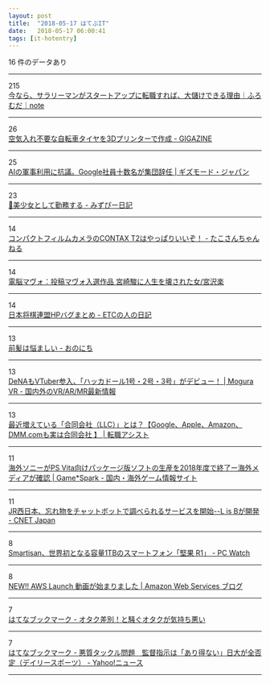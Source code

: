 ```yaml
---
layout: post
title:  "2018-05-17 はてぶIT"
date:   2018-05-17 06:00:41
tags: [it-hotentry]
---
```

16 件のデータあり

<hr><div class="row">
<div class="col-1"><span class="badge badge-pill badge-success h2">215</span></div>
<div class="col-11"><a href='https://note.mu/fromdusktildawn/n/n81c77e2050aa' target='_blank'>今なら、サラリーマンがスタートアップに転職すれば、大儲けできる理由｜ふろむだ｜note</a></div>
</div>
<hr>
<div class="row">
<div class="col-1"><span class="badge badge-pill badge-success h2">26</span></div>
<div class="col-11"><a href='https://gigazine.net/news/20180516-3d-printed-bicycle-tire-bigrep/' target='_blank'>空気入れ不要な自転車タイヤを3Dプリンターで作成 - GIGAZINE</a></div>
</div>
<hr>
<div class="row">
<div class="col-1"><span class="badge badge-pill badge-success h2">25</span></div>
<div class="col-11"><a href='https://www.gizmodo.jp/2018/05/googlers-quit-in-protest-over-drone-ai.html' target='_blank'>AIの軍事利用に抗議。Google社員十数名が集団辞任 | ギズモード・ジャパン</a></div>
</div>
<hr>
<div class="row">
<div class="col-1"><span class="badge badge-pill badge-success h2">23</span></div>
<div class="col-11"><a href='https://mzp.hatenablog.com/entry/2018/05/16/222303' target='_blank'>💖美少女として勤務する - みずぴー日記</a></div>
</div>
<hr>
<div class="row">
<div class="col-1"><span class="badge badge-pill badge-success h2">14</span></div>
<div class="col-11"><a href='http://blog.tako3.xyz/entry/contaxt2-filmcamera' target='_blank'>コンパクトフィルムカメラのCONTAX T2はやっぱりいいぞ！ - たこさんちゃんねる</a></div>
</div>
<hr>
<div class="row">
<div class="col-1"><span class="badge badge-pill badge-success h2">14</span></div>
<div class="col-11"><a href='http://mavo.takekuma.jp/viewer.php?id=903' target='_blank'>電脳マヴォ：投稿マヴォ入選作品 宮崎駿に人生を壊された女/宮沢楽</a></div>
</div>
<hr>
<div class="row">
<div class="col-1"><span class="badge badge-pill badge-success h2">14</span></div>
<div class="col-11"><a href='http://etcnohito.hatenablog.com/entry/2018/05/16/124343' target='_blank'>日本将棋連盟HPバグまとめ - ETCの人の日記</a></div>
</div>
<hr>
<div class="row">
<div class="col-1"><span class="badge badge-pill badge-success h2">13</span></div>
<div class="col-11"><a href='https://yutoma233.hatenablog.com/entry/2018/05/16/195736' target='_blank'>前髪は悩ましい - おのにち</a></div>
</div>
<hr>
<div class="row">
<div class="col-1"><span class="badge badge-pill badge-success h2">13</span></div>
<div class="col-11"><a href='https://www.moguravr.com/hackadoll-vtuber-debut/' target='_blank'>DeNAもVTuber参入、「ハッカドール1号・2号・3号」がデビュー！ | Mogura VR - 国内外のVR/AR/MR最新情報</a></div>
</div>
<hr>
<div class="row">
<div class="col-1"><span class="badge badge-pill badge-success h2">13</span></div>
<div class="col-11"><a href='https://tensyoku-assist.com/work/3112' target='_blank'>最近増えている「合同会社（LLC）」とは？【Google、Apple、Amazon、DMM.comも実は合同会社 】 | 転職アシスト</a></div>
</div>
<hr>
<div class="row">
<div class="col-1"><span class="badge badge-pill badge-success h2">11</span></div>
<div class="col-11"><a href='https://www.gamespark.jp/article/2018/05/16/80805.html' target='_blank'>海外ソニーがPS Vita向けパッケージ版ソフトの生産を2018年度で終了ー海外メディアが確認 | Game*Spark - 国内・海外ゲーム情報サイト</a></div>
</div>
<hr>
<div class="row">
<div class="col-1"><span class="badge badge-pill badge-success h2">11</span></div>
<div class="col-11"><a href='https://japan.cnet.com/article/35119268/' target='_blank'>JR西日本、忘れ物をチャットボットで調べられるサービスを開始--L is Bが開発 - CNET Japan</a></div>
</div>
<hr>
<div class="row">
<div class="col-1"><span class="badge badge-pill badge-success h2">8</span></div>
<div class="col-11"><a href='https://pc.watch.impress.co.jp/docs/news/1122173.html' target='_blank'>Smartisan、世界初となる容量1TBのスマートフォン「堅果 R1」 - PC Watch</a></div>
</div>
<hr>
<div class="row">
<div class="col-1"><span class="badge badge-pill badge-success h2">8</span></div>
<div class="col-11"><a href='https://aws.amazon.com/jp/blogs/news/aws-launch-jp-20180516/' target='_blank'>NEW!! AWS Launch 動画が始まりました | Amazon Web Services ブログ</a></div>
</div>
<hr>
<div class="row">
<div class="col-1"><span class="badge badge-pill badge-success h2">7</span></div>
<div class="col-11"><a href='http://b.hatena.ne.jp/entry/s/anond.hatelabo.jp/20180516084954' target='_blank'>はてなブックマーク - オタク差別！と騒ぐオタクが気持ち悪い</a></div>
</div>
<hr>
<div class="row">
<div class="col-1"><span class="badge badge-pill badge-success h2">7</span></div>
<div class="col-11"><a href='http://b.hatena.ne.jp/entry/s/headlines.yahoo.co.jp/hl?a=20180516-00000097-dal-spo' target='_blank'>はてなブックマーク - 悪質タックル問題　監督指示は「あり得ない」日大が全否定（デイリースポーツ） - Yahoo!ニュース</a></div>
</div>
<hr>
